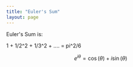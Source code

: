 ```yaml
---
title: "Euler's Sum"
layout: page
---
```



Euler's Sum is:

1 + 1/2^2 + 1/3^2 + .... = pi^2/6

$$ e^{i\theta}=\cos(\theta)+i\sin(\theta) $$
